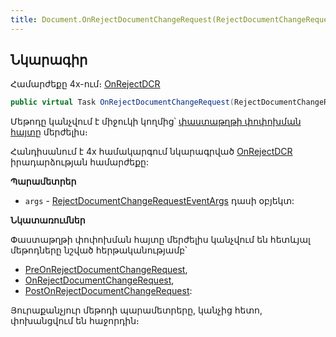 ```yaml
---
title: Document.OnRejectDocumentChangeRequest(RejectDocumentChangeRequestEventArgs) մեթոդ
---
```


## Նկարագիր

Համարժեքը 4x-ում։ [OnRejectDCR](https://armsoft.github.io/as4x-docs/HTM/ProgrGuide/ScriptProcs/OnRejectDCR.html)

```c#
public virtual Task OnRejectDocumentChangeRequest(RejectDocumentChangeRequestEventArgs args)
```

Մեթոդը կանչվում է միջուկի կողմից՝ [փաստաթղթի փոփոխման հայտը](../../types/DocumentChangeRequest.md) մերժելիս։

Հանդիսանում է 4x համակարգում նկարագրված [OnRejectDCR](https://armsoft.github.io/as4x-docs/HTM/ProgrGuide/ScriptProcs/OnRejectDCR.html) իրադարձության համարժեքը:

**Պարամետրեր**

* `args` - [RejectDocumentChangeRequestEventArgs](../../types/args/RejectDocumentChangeRequestEventArgs.md) դասի օբյեկտ:

**Նկատառումներ**

Փաստաթղթի փոփոխման հայտը մերժելիս կանչվում են հետևյալ մեթոդները նշված հերթականությամբ՝ 
* [PreOnRejectDocumentChangeRequest](../../../extensions/definitions/document_extender/PreOnRejectDocumentChangeRequest.md),
* [OnRejectDocumentChangeRequest](OnRejectDocumentChangeRequest.md),
* [PostOnRejectDocumentChangeRequest](../../../extensions/definitions/document_extender/PostOnRejectDocumentChangeRequest.md):

Յուրաքանչյուր մեթոդի պարամետրերը, կանչից հետո, փոխանցվում են հաջորդին։


